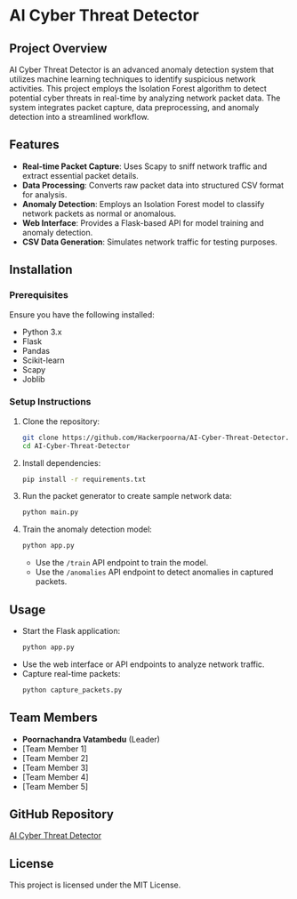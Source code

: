 # AI Cyber Threat Detector

## Project Overview
AI Cyber Threat Detector is an advanced anomaly detection system that utilizes machine learning techniques to identify suspicious network activities. This project employs the Isolation Forest algorithm to detect potential cyber threats in real-time by analyzing network packet data. The system integrates packet capture, data preprocessing, and anomaly detection into a streamlined workflow.

## Features
- **Real-time Packet Capture**: Uses Scapy to sniff network traffic and extract essential packet details.
- **Data Processing**: Converts raw packet data into structured CSV format for analysis.
- **Anomaly Detection**: Employs an Isolation Forest model to classify network packets as normal or anomalous.
- **Web Interface**: Provides a Flask-based API for model training and anomaly detection.
- **CSV Data Generation**: Simulates network traffic for testing purposes.

## Installation
### Prerequisites
Ensure you have the following installed:
- Python 3.x
- Flask
- Pandas
- Scikit-learn
- Scapy
- Joblib

### Setup Instructions
1. Clone the repository:
   ```bash
   git clone https://github.com/Hackerpoorna/AI-Cyber-Threat-Detector.git
   cd AI-Cyber-Threat-Detector
   ```
2. Install dependencies:
   ```bash
   pip install -r requirements.txt
   ```
3. Run the packet generator to create sample network data:
   ```bash
   python main.py
   ```
4. Train the anomaly detection model:
   ```bash
   python app.py
   ```
   - Use the `/train` API endpoint to train the model.
   - Use the `/anomalies` API endpoint to detect anomalies in captured packets.

## Usage
- Start the Flask application:
  ```bash
  python app.py
  ```
- Use the web interface or API endpoints to analyze network traffic.
- Capture real-time packets:
  ```bash
  python capture_packets.py
  ```

## Team Members
- **Poornachandra Vatambedu** (Leader)
- [Team Member 1]
- [Team Member 2]
- [Team Member 3]
- [Team Member 4]
- [Team Member 5]

## GitHub Repository
[AI Cyber Threat Detector](https://github.com/Hackerpoorna/AI-Cyber-Threat-Detector)

## License
This project is licensed under the MIT License.

